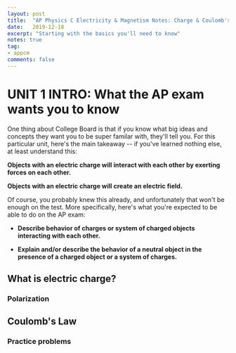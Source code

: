 ```yaml
---
layout: post
title:  "AP Physics C Electricity & Magnetism Notes: Charge & Coulomb's Law"
date:   2019-12-18
excerpt: "Starting with the basics you'll need to know"
notes: true
tag:
- appcm
comments: false
---
```


# UNIT 1 INTRO: What the AP exam wants you to know

One thing about College Board is that if you know what big ideas and concepts they want you to be super familar with, they'll
tell you. For this particular unit, here's the main takeaway -- if you've learned nothing else, at least understand this:


**Objects with an electric charge will interact with each other by exerting forces on each other.**

**Objects with an electric charge will create an electric field.**


Of course, you probably knew this already, and unfortunately that won't be enough on the test. More specifically, here's what 
you're expected to be able to do on the AP exam:

- **Describe behavior of charges or system of charged objects interacting with each other.**

- **Explain and/or describe the behavior of a neutral object in the presence of a charged object or a system of charges.** 





## What is electric charge?

### Polarization

## Coulomb's Law

### Practice problems

